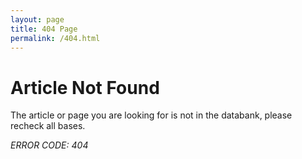 ```yaml
---
layout: page
title: 404 Page
permalink: /404.html
---
```


# Article Not Found

The article or page you are looking for is not in the databank, please recheck all bases.

*ERROR CODE: 404*
